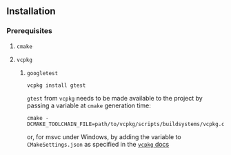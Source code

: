## Installation

### Prerequisites

1. `cmake`
2. `vcpkg`

   1. `googletest`

      ```shell
      vcpkg install gtest
      ```

      `gtest` from `vcpkg` needs to be made available to the project by passing a variable at
      `cmake` generation time:

      ```shell
      cmake -DCMAKE_TOOLCHAIN_FILE=path/to/vcpkg/scripts/buildsystems/vcpkg.cmake
      ```

      or, for msvc under Windows, by adding the variable to `CMakeSettings.json` as specified
      in the
      [`vcpkg` docs](https://vcpkg.readthedocs.io/en/latest/examples/installing-and-using-packages/#cmake-toolchain-file)
